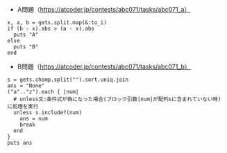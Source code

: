 - A問題（https://atcoder.jp/contests/abc071/tasks/abc071_a）
```
x, a, b = gets.split.map(&:to_i)
if (b - x).abs > (a - x).abs
  puts "A"
else
  puts "B"
end
```

- B問題（https://atcoder.jp/contests/abc071/tasks/abc071_b）
```
s = gets.chomp.split("").sort.uniq.join
ans = "None"
("a".."z").each { |num|
  # unless文:条件式が偽になった場合(ブロック引数|num|が配列sに含まれていない時)に処理を実行
  unless s.include?(num)
    ans = num
    break
  end
}
puts ans
```
